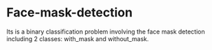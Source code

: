 # Face-mask-detection
Its is a binary classification problem involving the face mask detection including 2 classes: with_mask and without_mask.  
